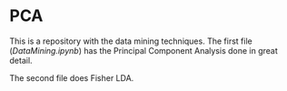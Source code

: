 # PCA

This is a repository with the data mining techniques. The first file (*DataMining.ipynb*) has the 
Principal Component Analysis done in great detail.

The second file does Fisher LDA. 